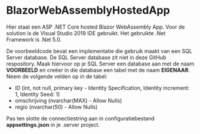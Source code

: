 # BlazorWebAssemblyHostedApp

Hier staat een ASP .NET Core hosted Blazor WebAssembly App. Voor de solution is de Visual Studio 2019 IDE gebruikt. Het gebruikte .Net Framework is .Net 5.0.

De voorbeeldcode bevat een implementatie die gebruik maakt van een SQL Server database. De SQL Server database zit niet in deze GitHub respository. Maak hiervoor op je SQL Server een database aan met de naam **VOORBEELD** en creëer in die database een tabel met de naam **EIGENAAR**. Neem de volgende velden op in de tabel:
- ID (int, not null, primary key - Identity Specification, Identity increment: 1, Identity Seed: 1)
- omschrijving (nvarchar(MAX) - Allow Nulls)
- regio (nvarchar(50) - Allow Nulls)

Pas ten slotte de connectiestring aan in configuratiebestand **appsettings.json** in je .server project.
